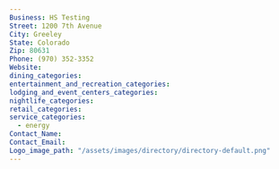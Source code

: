 ```yaml
---
Business: HS Testing
Street: 1200 7th Avenue
City: Greeley
State: Colorado
Zip: 80631
Phone: (970) 352-3352
Website:
dining_categories:
entertainment_and_recreation_categories:
lodging_and_event_centers_categories:
nightlife_categories:
retail_categories:
service_categories:
  - energy
Contact_Name:
Contact_Email:
Logo_image_path: "/assets/images/directory/directory-default.png"
---
```



